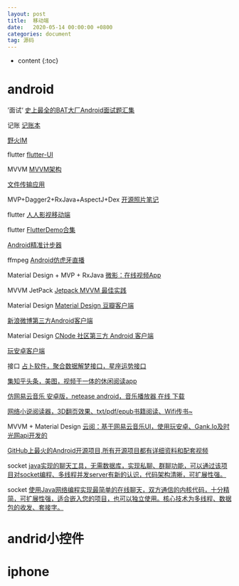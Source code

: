 ```yaml
---
layout: post
title:  移动端
date:   2020-05-14 00:00:00 +0800
categories: document
tag: 源码
---
```


* content
{:toc}


android			
====================================
’面试‘   								[史上最全的BAT大厂Android面试题汇集](https://github.com/AweiLoveAndroid/CommonDevKnowledge)

记账   								[记账本](https://github.com/coderpage/Mine)

[野火IM](https://github.com/wildfirechat/android-chat)

flutter   							[flutter-UI](https://github.com/mitesh77/Best-Flutter-UI-Templates)

MVVM   								[MVVM架构](https://github.com/goldze/MVVMHabit)

[文件传输应用](https://github.com/mayubao/KuaiChuan)

MVP+Dagger2+RxJava+AspectJ+Dex   	[开源照片笔记](https://github.com/yydcdut/PhotoNoter)

flutter   							[人人影视移动端](https://github.com/popeyelau/Flutter_YYeTs)

flutter   							[FlutterDemo合集](https://github.com/OpenFlutter/Flutter-Notebook)

[Android精准计步器](https://github.com/linglongxin24/DylanStepCount)

ffmpeg   							[Android仿虎牙直播](https://github.com/gkj17/ZQPlayer)

Material Design + MVP + RxJava   	[微影：在线视频App](https://github.com/GeekGhost/Ghost)

MVVM JetPack   						[Jetpack MVVM  最佳实践](https://github.com/KunMinX/Jetpack-MVVM-Best-Practice)

Material Design    					[Material Design 豆瓣客户端](https://github.com/zhanghai/Douya)

[新浪微博第三方Android客户端](https://github.com/wangdan/AisenWeiBo)

Material Design   					[CNode 社区第三方 Android 客户端](https://github.com/TakWolf/CNode-Material-Design)

[玩安卓客户端](https://github.com/JsonChao/Awesome-WanAndroid)

接口   								[占卜软件，聚合数据解梦接口，星座运势接口](https://github.com/TracyYing1993/Divination)

[集知乎头条，美图，视频于一体的休闲阅读app](https://github.com/homcin/Tuikan)

[仿网易云音乐 安卓版，netease android，音乐播放器 在线 下载](https://github.com/aa112901/remusic)

[网络小说阅读器，3D翻页效果、txt/pdf/epub书籍阅读、Wifi传书~](https://github.com/smuyyh/BookReader)

MVVM +  Material Design   			[云阅：基于网易云音乐UI，使用玩安卓、Gank.Io及时光网api开发的](https://github.com/youlookwhat/CloudReader)

[GitHub上最火的Android开源项目,所有开源项目都有详细资料和配套视频](https://github.com/open-android/Android)

socket   							[java实现的聊天工具，无需数据库，实现私聊、群聊功能，可以通过该项目对socket编程、多线程并发server有新的认识，代码架构清晰，可扩展性强。](https://github.com/richieli/ICQ)

socket   							[使用Java网络编程实现最简单的在线聊天，双方通信的内核代码，十分精简，可扩展性强，适合嵌入您的项目，也可以独立使用。核心技术为多线程、数据包的收发、套接字。](https://github.com/MarsOu1998/LiveChat-CoreCode)

   





andrid小控件			
====================================



iphone			
====================================
